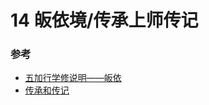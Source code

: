 # 14 皈依境/传承上师传记

### 参考

- [五加行学修说明——皈依](https://fohuifayu.com/index.php/huideng-jiangtang/chanxiuke/zen-04/8656-zen04-gy)
- [传承和传记](/refs/cczj)
